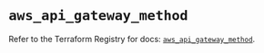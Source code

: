 # `aws_api_gateway_method`

Refer to the Terraform Registry for docs: [`aws_api_gateway_method`](https://registry.terraform.io/providers/hashicorp/aws/5.80.0/docs/resources/api_gateway_method).
